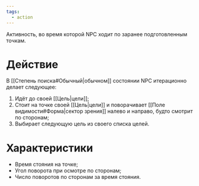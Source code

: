 ```yaml
---
tags:
  - action
---
```

Активность, во время которой NPC ходит по заранее подготовленным точкам. 
# Действие
В [[Степень поиска#Обычный|обычном]] состоянии NPC итерационно делает следующее:
1) Идёт до своей [[Цель|цели]];
2) Стоит на точке своей [[Цель|цели]] и поворачивает [[Поле видимости#Форма|сектор зрения]] налево и направо, будто смотрит по сторонам;
3) Выбирает следующую цель из своего списка целей.
# Характеристики
- Время стояния на точке;
- Угол поворота при осмотре по сторонам;
- Число поворотов по сторонам за время стояния.